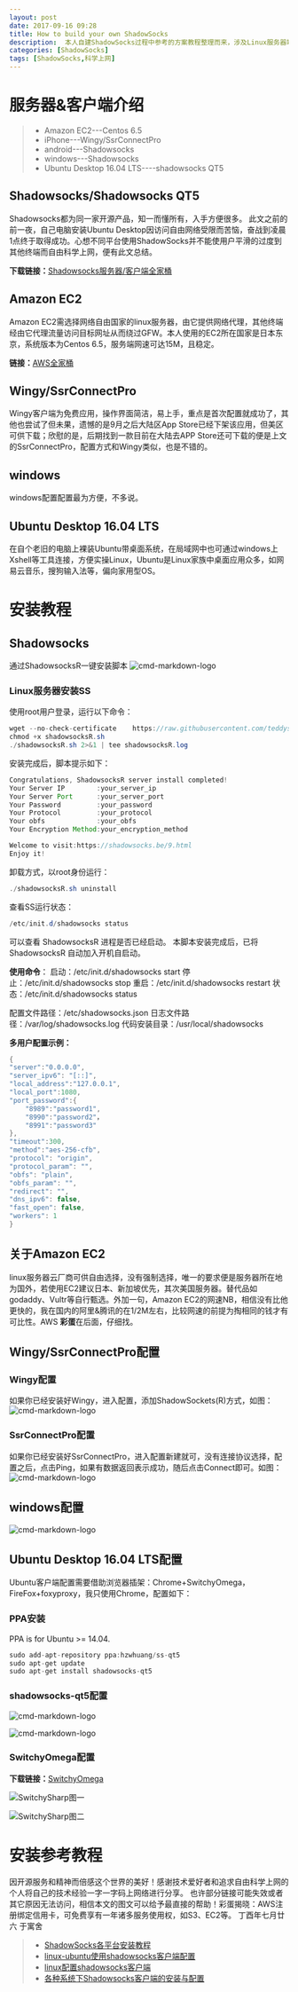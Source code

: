 ```yaml
---
layout: post
date: 2017-09-16 09:28
title: How to build your own ShadowSocks 
description:  本人自建ShadowSocks过程中参考的方案教程整理而来，涉及Linux服务器端、Windosw、IOS、安卓以及Linux Desktop桌面系统，不同客户端搭建方案不同，愿大家都能翻墙到邻家科学上网，总结如下。
categories: [ShadowSocks]
tags: [ShadowSocks,科学上网]
---
```

# 服务器&客户端介绍
> * Amazon EC2---Centos 6.5
> * iPhone---Wingy/SsrConnectPro
> * android---Shadowsocks
> * windows---Shadowsocks
> * Ubuntu Desktop 16.04 LTS----shadowsocks QT5

## Shadowsocks/Shadowsocks QT5
Shadowsocks都为同一家开源产品，知一而懂所有，入手方便很多。
此文之前的前一夜，自己电脑安装Ubuntu Desktop因访问自由网络受限而苦恼，奋战到凌晨1点终于取得成功。心想不同平台使用ShadowSocks并不能使用户平滑的过度到其他终端而自由科学上网，便有此文总结。

**下载链接：**[Shadowsocks服务器/客户端全家桶][1]
## Amazon EC2
Amazon EC2需选择网络自由国家的linux服务器，由它提供网络代理，其他终端经由它代理流量访问目标网址从而绕过GFW。本人使用的EC2所在国家是日本东京，系统版本为Centos 6.5，服务端网速可达15M，且稳定。

**链接：**[AWS全家桶][2]
## Wingy/SsrConnectPro
Wingy客户端为免费应用，操作界面简洁，易上手，重点是首次配置就成功了，其他也尝试了但未果，遗憾的是9月之后大陆区App Store已经下架该应用，但美区可供下载；欣慰的是，后期找到一款目前在大陆去APP Store还可下载的便是上文的SsrConnectPro，配置方式和Wingy类似，也是不错的。
## windows
windows配置配置最为方便，不多说。

## Ubuntu Desktop 16.04 LTS
在自个老旧的电脑上裸装Ubuntu带桌面系统，在局域网中也可通过windows上Xshell等工具连接，方便实操Linux，Ubuntu是Linux家族中桌面应用众多，如网易云音乐，搜狗输入法等，偏向家用型OS。

# 安装教程
## Shadowsocks
通过ShadowsocksR一键安装脚本
![cmd-markdown-logo](https://shadowsocks.be/usr/uploads/shadowsocks.png)
### Linux服务器安装SS
使用root用户登录，运行以下命令：
``` java
wget --no-check-certificate    https://raw.githubusercontent.com/teddysun/shadowsocks_install/master/shadowsocksR.sh
chmod +x shadowsocksR.sh
./shadowsocksR.sh 2>&1 | tee shadowsocksR.log
```
安装完成后，脚本提示如下：
```java
Congratulations, ShadowsocksR server install completed!
Your Server IP        :your_server_ip
Your Server Port      :your_server_port
Your Password         :your_password
Your Protocol         :your_protocol
Your obfs             :your_obfs
Your Encryption Method:your_encryption_method

Welcome to visit:https://shadowsocks.be/9.html
Enjoy it!
```
卸载方式，以root身份运行：
```java
./shadowsocksR.sh uninstall
```
查看SS运行状态：
```java
/etc/init.d/shadowsocks status
```
可以查看 ShadowsocksR 进程是否已经启动。
本脚本安装完成后，已将 ShadowsocksR 自动加入开机自启动。

**使用命令**：
启动：/etc/init.d/shadowsocks start
停止：/etc/init.d/shadowsocks stop
重启：/etc/init.d/shadowsocks restart
状态：/etc/init.d/shadowsocks status

配置文件路径：/etc/shadowsocks.json
日志文件路径：/var/log/shadowsocks.log
代码安装目录：/usr/local/shadowsocks

**多用户配置示例：**
```java
{
"server":"0.0.0.0",
"server_ipv6": "[::]",
"local_address":"127.0.0.1",
"local_port":1080,
"port_password":{
    "8989":"password1",
    "8990":"password2"，
    "8991":"password3"
},
"timeout":300,
"method":"aes-256-cfb",
"protocol": "origin",
"protocol_param": "",
"obfs": "plain",
"obfs_param": "",
"redirect": "",
"dns_ipv6": false,
"fast_open": false,
"workers": 1
}

```
## 关于Amazon EC2
 linux服务器云厂商可供自由选择，没有强制选择，唯一的要求便是服务器所在地为国外，若使用EC2建议日本、新加坡优先，其次美国服务器。替代品如godaddy、Vultr等自行甄选。外加一句，Amazon EC2的网速NB，相信没有比他更快的，我在国内的阿里&腾讯的在1/2M左右，比较网速的前提为掏相同的钱才有可比性。AWS **彩蛋**在后面，仔细找。

## Wingy/SsrConnectPro配置
###  Wingy配置
如果你已经安装好Wingy，进入配置，添加ShadowSockets(R)方式，如图：
![cmd-markdown-logo](http://ow5hmv2cu.bkt.clouddn.com/wingy.jpg)

### SsrConnectPro配置
如果你已经安装好SsrConnectPro，进入配置新建就可，没有连接协议选择，配置之后，点击Ping，如果有数据返回表示成功，随后点击Connect即可。如图：
![cmd-markdown-logo](http://ow5hmv2cu.bkt.clouddn.com/wingy.jpg)
## windows配置
![cmd-markdown-logo](http://ow5hmv2cu.bkt.clouddn.com/s-win.jpg)

## Ubuntu Desktop 16.04 LTS配置
Ubuntu客户端配置需要借助浏览器插架：Chrome+SwitchyOmega，FireFox+foxyproxy，我只使用Chrome，配置如下：
### PPA安装
PPA is for Ubuntu >= 14.04.
```java
sudo add-apt-repository ppa:hzwhuang/ss-qt5
sudo apt-get update
sudo apt-get install shadowsocks-qt5
```
### shadowsocks-qt5配置
![cmd-markdown-logo](http://ow5hmv2cu.bkt.clouddn.com/ss11.jpg)

![cmd-markdown-logo](http://ow5hmv2cu.bkt.clouddn.com/ss22.jpg)
### SwitchyOmega配置
**下载链接：**[SwitchyOmega ][3]

![SwitchySharp图一](http://ow5hmv2cu.bkt.clouddn.com/swith1.jpg)

![SwitchySharp图二](http://ow5hmv2cu.bkt.clouddn.com/swith2.jpg)

# 安装参考教程
因开源服务和精神而倍感这个世界的美好！感谢技术爱好者和追求自由科学上网的个人将自己的技术经验一字一字码上网络进行分享。
也许部分链接可能失效或者其它原因无法访问，相信本文的图文可以给予最直接的帮助！彩蛋揭晓：AWS注册绑定信用卡，可免费享有一年诸多服务使用权，如S3、EC2等。
丁酉年七月廿六 于寓舍
> * [ShadowSocks各平台安装教程][4]
> * [linux-ubuntu使用shadowsocks客户端配置][5]
> * [linux配置shadowsocks客户端][6]
> * [各种系统下Shadowsocks客户端的安装与配置][7]

  [1]: https://shadowsocks.org/en/download/clients.html
  [2]: https://amazonaws-china.com/
  [3]: https://github.com/FelisCatus/SwitchyOmega/releases
  [4]: https://shadowsocks.be/9.html
  [5]: http://rrcat.us/?p=250
  [6]: https://my.oschina.net/u/1432769/blog/619651
  [7]: http://www.jeyzhang.com/how-to-install-and-setup-shadowsocks-client-in-different-os.html

